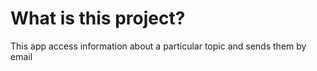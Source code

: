 # What is this project?
This app access information about a particular topic and sends them by email
